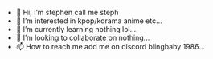 - 👋 Hi, I’m stephen call me steph
- 👀 I’m interested in kpop/kdrama anime etc...
- 🌱 I’m currently learning nothing lol...
- 💞️ I’m looking to collaborate on nothing...
- 📫 How to reach me add me on discord blingbaby 1986...

<!---
Steph6780/Stephen is a ✨ special ✨ repository because its `README.md` (this file) appears on your GitHub profile.
You can click the Preview link to take a look at your changes.
--->
